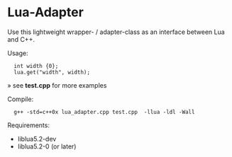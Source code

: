 # Lua-Adapter
Use this lightweight wrapper- / adapter-class as an interface between Lua and C++.

Usage:
   
      int width {0};
      lua.get("width", width);	
» see **test.cpp** for more examples

Compile: 
      
      g++ -std=c++0x lua_adapter.cpp test.cpp  -llua -ldl -Wall



Requirements:
- liblua5.2-dev
- liblua5.2-0 (or later)


